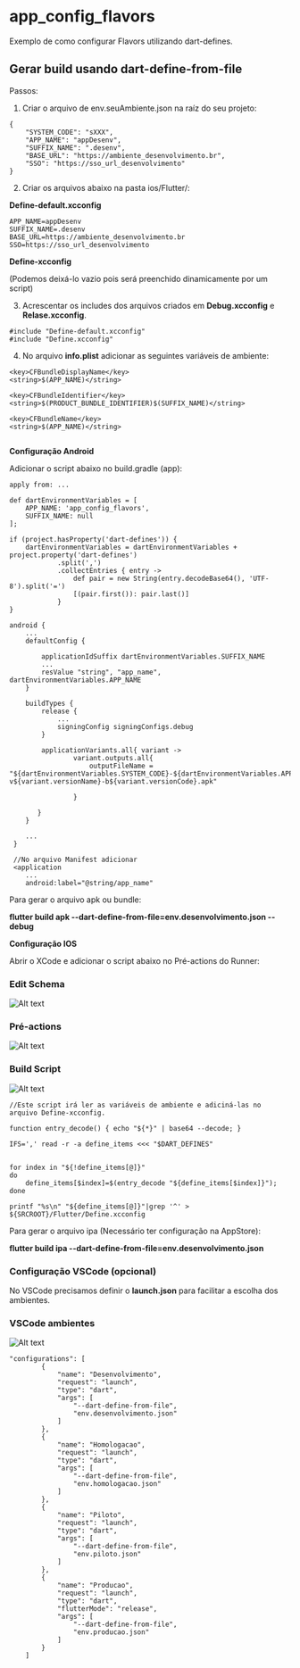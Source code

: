# app_config_flavors

Exemplo de como configurar Flavors utilizando dart-defines.

## Gerar build usando dart-define-from-file

Passos:

1. Criar o arquivo de env.seuAmbiente.json na raíz do seu projeto:

```
{
    "SYSTEM_CODE": "sXXX",
    "APP_NAME": "appDesenv",
    "SUFFIX_NAME": ".desenv",
    "BASE_URL": "https://ambiente_desenvolvimento.br",
    "SSO": "https://sso_url_desenvolvimento"
}

```
2. Criar os arquivos abaixo na pasta ios/Flutter/:

**Define-default.xcconfig**

````
APP_NAME=appDesenv
SUFFIX_NAME=.desenv
BASE_URL=https://ambiente_desenvolvimento.br
SSO=https://sso_url_desenvolvimento

````
**Define-xcconfig** 

(Podemos deixá-lo vazio pois será preenchido dinamicamente por um script)


3. Acrescentar os includes dos arquivos criados em **Debug.xcconfig** e **Relase.xcconfig**.

```
#include "Define-default.xcconfig"
#include "Define.xcconfig"

```

4. No arquivo **info.plist** adicionar as seguintes variáveis de ambiente:

````
<key>CFBundleDisplayName</key>
<string>$(APP_NAME)</string>

<key>CFBundleIdentifier</key>
<string>$(PRODUCT_BUNDLE_IDENTIFIER)$(SUFFIX_NAME)</string>

<key>CFBundleName</key>
<string>$(APP_NAME)</string>


````

**Configuração Android**

Adicionar o script abaixo no build.gradle (app):

```
apply from: ...

def dartEnvironmentVariables = [
    APP_NAME: 'app_config_flavors',
    SUFFIX_NAME: null
];

if (project.hasProperty('dart-defines')) {
    dartEnvironmentVariables = dartEnvironmentVariables + project.property('dart-defines')
            .split(',')
            .collectEntries { entry ->
                def pair = new String(entry.decodeBase64(), 'UTF-8').split('=')
                [(pair.first()): pair.last()]
            }
}

android {
    ...
    defaultConfig {
        
        applicationIdSuffix dartEnvironmentVariables.SUFFIX_NAME
        ...
        resValue "string", "app_name", dartEnvironmentVariables.APP_NAME
    }

    buildTypes {
        release {
            ...
            signingConfig signingConfigs.debug
        }

        applicationVariants.all{ variant ->            
                variant.outputs.all{                    
                    outputFileName = "${dartEnvironmentVariables.SYSTEM_CODE}-${dartEnvironmentVariables.APP_NAME}${dartEnvironmentVariables.SUFFIX_NAME}-${variant.name}-v${variant.versionName}-b${variant.versionCode}.apk"       
                        
                }
            
       }
    }

    ...
 }

 //No arquivo Manifest adicionar
 <application
    ...
    android:label="@string/app_name"

```

Para gerar o arquivo apk ou bundle:

 **flutter build apk --dart-define-from-file=env.desenvolvimento.json --debug**


**Configuração IOS**

Abrir o XCode e adicionar o script abaixo no Pré-actions do Runner:

### Edit Schema
![Alt text](edit_schema.png)
### Pré-actions
![Alt text](Pré-actions.png)
### Build Script
![Alt text](Build-script.png)


```
//Este script irá ler as variáveis de ambiente e adiciná-las no arquivo Define-xcconfig.

function entry_decode() { echo "${*}" | base64 --decode; }

IFS=',' read -r -a define_items <<< "$DART_DEFINES"


for index in "${!define_items[@]}"
do
    define_items[$index]=$(entry_decode "${define_items[$index]}");
done

printf "%s\n" "${define_items[@]}"|grep '^' > ${SRCROOT}/Flutter/Define.xcconfig

```

Para gerar o arquivo ipa (Necessário ter configuração na AppStore):

**flutter build ipa --dart-define-from-file=env.desenvolvimento.json**


### Configuração VSCode (opcional)

No VSCode precisamos definir o **launch.json** para facilitar a escolha dos ambientes.

### VSCode ambientes
![Alt text](vscode-ambientes.png)


````
"configurations": [
        {
            "name": "Desenvolvimento",
            "request": "launch",
            "type": "dart",
            "args": [
                "--dart-define-from-file",
                "env.desenvolvimento.json"
            ]
        },
        {
            "name": "Homologacao",
            "request": "launch",
            "type": "dart",
            "args": [
                "--dart-define-from-file",
                "env.homologacao.json"
            ]
        },
        {
            "name": "Piloto",
            "request": "launch",
            "type": "dart",
            "args": [
                "--dart-define-from-file",
                "env.piloto.json"
            ]
        },
        {
            "name": "Producao",
            "request": "launch",
            "type": "dart",
            "flutterMode": "release",
            "args": [
                "--dart-define-from-file",
                "env.producao.json"
            ]
        }
    ]

````



